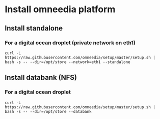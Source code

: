 # Install omneedia platform

## Install standalone

### For a digital ocean droplet (private network on eth1)
`curl -L https://raw.githubusercontent.com/omneedia/setup/master/setup.sh | bash -s -- --dir=/opt/store --network=eth1 --standalone`

## Install databank (NFS)

### For a digital ocean droplet
`curl -L https://raw.githubusercontent.com/omneedia/setup/master/setup.sh | bash -s -- --dir=/opt/store --databank`
